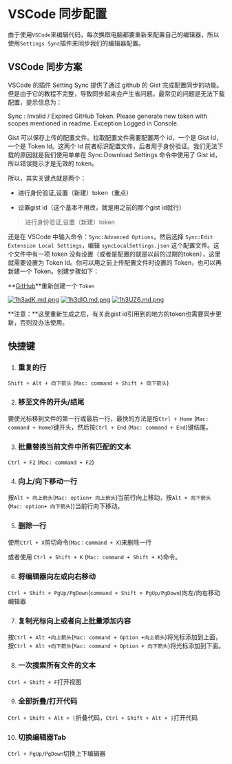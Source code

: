 # VSCode 同步配置

由于使用`VSCode`来编辑代码，每次换取电脑都要重新来配置自己的编辑器，所以使用`Settings Sync`插件来同步我们的编辑器配置。

## VSCode 同步方案

VSCode 的插件 Setting Sync 提供了通过 github 的 Gist 完成配置同步的功能。但是由于它的教程不完整，导致同步起来会产生省问题。最常见的问题是无法下载配置，提示信息为：

Sync : Invalid / Expired GitHub Token. Please generate new token with scopes mentioned in readme. Exception Logged in Console.

Gist 可以保存上传的配置文件。拉取配置文件需要配置两个 id，一个是 Gist Id，一个是 Token Id。这两个 Id 前者标识配置文件，后者用于身份验证。我们无法下载的原因就是我们使用单单在 Sync:Download Settings 命令中使用了 Gist id，所以错误提示才是无效的 token。

所以，其实关键点就是两个：

* 进行身份验证,设置（新建）token（重点）

* 设置gist id（这个基本不用改，就是用之前的那个gist id就行）

> 进行身份验证,设置（新建）token
 

还是在 VSCode 中输入命令：`Sync:Advanced Options`，然后选择 `Sync:Edit Extension Local Settings`，编辑 `syncLocalSettings.json` 这个配置文件。这个文件中有一项 token 没有设置（或者是配置的就是以前的过期的token），这里就需要设置为 Token Id。你可以用之前上传配置文件时设置的 Token，也可以再新建一个 Token。创建步骤如下：

**[GitHub](github.com/settings/tokens)**重新创建一个 `Token`

<!-- <img src="_img/editor/1.png">
<img src="_img/editor/2.png">
<img src="_img/editor/3.png"> -->
[![1h3adK.md.png](https://s2.ax1x.com/2020/02/09/1h3adK.md.png)](https://imgchr.com/i/1h3adK)
[![1h3dIO.md.png](https://s2.ax1x.com/2020/02/09/1h3dIO.md.png)](https://imgchr.com/i/1h3dIO)
[![1h3UZ6.md.png](https://s2.ax1x.com/2020/02/09/1h3UZ6.md.png)](https://imgchr.com/i/1h3UZ6)

**注意：**这里重新生成之后，有关此gist id引用到的地方的token也需要同步更新，否则没办法使用。

## 快捷键

1. ### 重复的行

`Shift + Alt + 向下箭头` (`Mac: command + Shift + 向下箭头`)

2. ### 移至文件的开头/结尾

要使光标移到文件的第一行或最后一行，最快的方法是按`Ctrl + Home` (`Mac: command + Home`)键开头，然后按`Ctrl + End` (`Mac: command + End`)键结尾。

3. ### 批量替换当前文件中所有匹配的文本

`Ctrl + F2` (`Mac: command + F2`)

4. ### 向上/向下移动一行

按`Alt + 向上箭头`(`Mac: option+ 向上箭头`)当前行向上移动，按`Alt + 向下箭头`(`Mac: option+ 向下箭头`))当前行向下移动。

5. ### 删除一行

使用`Ctrl + X`剪切命令(`Mac：command + X`)来删除一行

或者使用 `Ctrl + Shift + K` (`Mac: command + Shift + K`)命令。

6. ### 将编辑器向左或向右移动

`Ctrl + Shift + PgUp/PgDown`(`command + Shift + PgUp/PgDown`)向左/向右移动编辑器

7. ### 复制光标向上或者向上批量添加内容

按`Ctrl + Alt +向上箭头`(`Mac: command + Option +向上箭头`)将光标添加到上面，按`Ctrl + Alt +向下箭头`(`Mac: command + Option + 向下箭头`)将光标添加到下面。

8. ### 一次搜索所有文件的文本

`Ctrl + Shift + F`打开视图

9. ### 全部折叠/打开代码

`Ctrl + Shift + Alt + [`折叠代码，`Ctrl + Shift + Alt + ]`打开代码

10. ### 切换编辑器Tab

`Ctrl + PgUp/PgDown`切换上下编辑器

